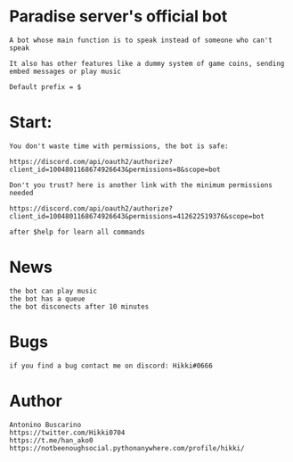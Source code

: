 # Paradise server's official bot

    A bot whose main function is to speak instead of someone who can't speak

    It also has other features like a dummy system of game coins, sending embed messages or play music

    Default prefix = $

# Start:
    You don't waste time with permissions, the bot is safe:

    https://discord.com/api/oauth2/authorize?client_id=1004801168674926643&permissions=8&scope=bot

    Don't you trust? here is another link with the minimum permissions needed

    https://discord.com/api/oauth2/authorize?client_id=1004801168674926643&permissions=412622519376&scope=bot

    after $help for learn all commands
    
# News
    the bot can play music
    the bot has a queue
    the bot disconects after 10 minutes
    
# Bugs
    if you find a bug contact me on discord: Hikki#0666

# Author
    Antonino Buscarino
    https://twitter.com/Hikki0704
    https://t.me/han_ako0
    https://notbeenoughsocial.pythonanywhere.com/profile/hikki/
  
